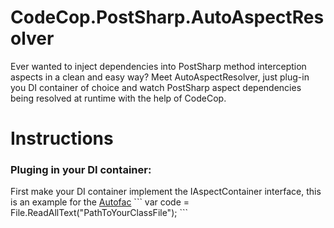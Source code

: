 # CodeCop.PostSharp.AutoAspectResolver
Ever wanted to inject dependencies into PostSharp method interception aspects in a clean and easy way? Meet AutoAspectResolver, just plug-in you DI container of choice and watch PostSharp aspect dependencies being resolved at runtime with the help of CodeCop.

# Instructions
<h3>Pluging in your DI container:</h3>
First make your DI container implement the IAspectContainer interface, this is an example for the <a href="#" target="_blank" >Autofac</a>
```
var code = File.ReadAllText("PathToYourClassFile");
```
